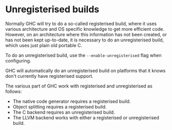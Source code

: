 # Unregisterised builds


Normally GHC will try to do a so-called registerised build, where it uses various architecture and OS specific knowledge to get more efficient code. However, on an architecture where this information has not been created, or has not been kept up-to-date, it is necessary to do an unregisterised build, which uses just plain old portable C.


To do an unregisterised build, use the `--enable-unregisterised` flag when configuring.


GHC will automatically do an unregisterised build on platforms that it knows don't currently have registerised support.


The various part of GHC work with registerised and unregisterised as follows:

- The native code generator requires a registerised build.
- Object splitting requires a registerised build.
- The C backend requires an unregisterised build.
- The LLVM backend works with either a registerised or unregisterised build.
